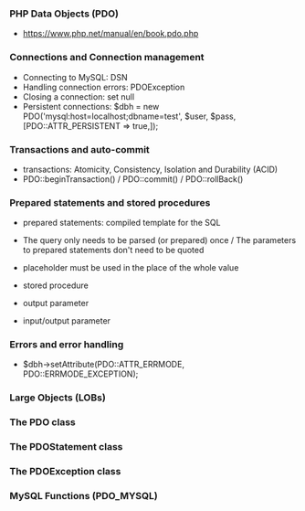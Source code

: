 ### PHP Data Objects (PDO)
- https://www.php.net/manual/en/book.pdo.php

### Connections and Connection management
- Connecting to MySQL: DSN
- Handling connection errors: PDOException
- Closing a connection: set null
- Persistent connections: $dbh = new PDO('mysql:host=localhost;dbname=test', $user, $pass, [PDO::ATTR_PERSISTENT => true,]);

### Transactions and auto-commit
- transactions: Atomicity, Consistency, Isolation and Durability (ACID)
- PDO::beginTransaction() / PDO::commit() / PDO::rollBack()

### Prepared statements and stored procedures
- prepared statements: compiled template for the SQL
- The query only needs to be parsed (or prepared) once / The parameters to prepared statements don't need to be quoted
- placeholder must be used in the place of the whole value

- stored procedure
- output parameter
- input/output parameter

### Errors and error handling
- $dbh->setAttribute(PDO::ATTR_ERRMODE, PDO::ERRMODE_EXCEPTION);

### Large Objects (LOBs)

### The PDO class

### The PDOStatement class

### The PDOException class

### MySQL Functions (PDO_MYSQL)
